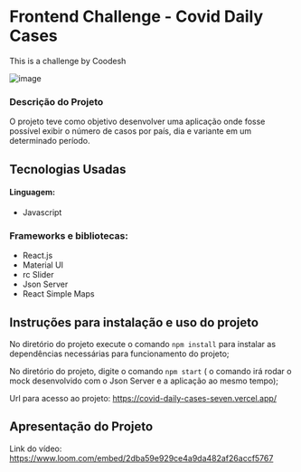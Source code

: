 # Frontend Challenge - Covid Daily Cases

This is a challenge by Coodesh

![image](https://i.ibb.co/rbF3Q0J/aplicacao.png)



### Descrição do Projeto

O projeto teve como objetivo desenvolver uma aplicação onde fosse possível exibir o número de casos por país, dia e variante em um determinado período. 

## Tecnologias Usadas

#### Linguagem: 
* Javascript

### Frameworks e bibliotecas: 
* React.js
* Material UI 
* rc Slider
* Json Server
* React Simple Maps


## Instruções para instalação e uso do projeto

No diretório do projeto execute o comando `npm install` para instalar as dependências necessárias para funcionamento do projeto;

No diretório do projeto, digite o comando  `npm start` ( o comando irá rodar o mock desenvolvido com o Json Server e a aplicação ao mesmo tempo);

Url para acesso ao projeto: https://covid-daily-cases-seven.vercel.app/

## Apresentação do Projeto

Link do vídeo: https://www.loom.com/embed/2dba59e929ce4a9da482af26accf5767 
